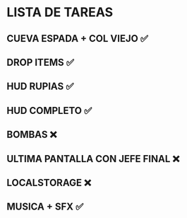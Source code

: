 # LISTA DE TAREAS

## CUEVA ESPADA + COL VIEJO ✅
## DROP ITEMS ✅
## HUD RUPIAS ✅
## HUD COMPLETO ✅
## BOMBAS ❌
## ULTIMA PANTALLA CON JEFE FINAL ❌
## LOCALSTORAGE ❌
## MUSICA + SFX ✅



